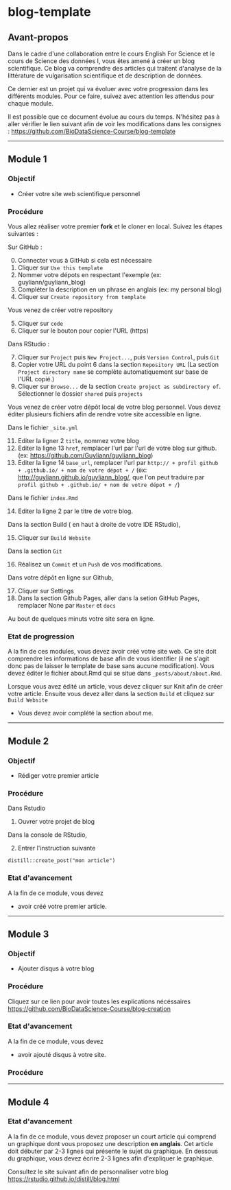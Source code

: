 # blog-template

## Avant-propos

Dans le cadre d'une collaboration entre le cours English For Science et le cours  de Science des données I, vous êtes amené à créer un blog scientifique. Ce blog va comprendre des articles qui traitent d'analyse de la littérature de vulgarisation scientifique et de description de données.

Ce dernier est un projet qui va évoluer avec votre progression dans les différents modules. Pour ce faire, suivez avec attention les attendus pour chaque module.

Il est possible que ce document évolue au cours du temps. N'hésitez pas à aller vérifier le lien suivant afin de voir les modifications dans les consignes : https://github.com/BioDataScience-Course/blog-template

----

## Module 1

### Objectif

- Créer votre site web scientifique personnel

### Procédure

Vous allez réaliser votre premier **fork** et le cloner en local. Suivez les étapes suivantes :

Sur GitHub :

0. Connecter vous à GitHub si cela est nécessaire
1. Cliquer sur `Use this template`
2. Nommer votre dépots en respectant l'exemple (ex: guyliann/guyliann_blog)
3. Compléter la description en un phrase en anglais (ex:  my personal blog)
4. Cliquer sur `Create repository from template`

Vous venez de créer votre repository

5. Cliquer sur `code`
6. Cliquer sur le bouton pour copier l'URL (https)

Dans RStudio :

7. Cliquer sur `Project` puis `New Project...`, puis `Version Control`, puis `Git`
8. Copier votre URL du point 6 dans la section `Repository URL` (La section `Project directory name` se complète automatiquement sur base de l'URL copié.)
9. Cliquer sur `Browse...` de la section `Create project as subdirectory of`. Sélectionner le dossier `shared` puis `projects`

Vous venez de créer votre dépôt local de votre blog personnel. Vous devez éditer plusieurs fichiers afin de rendre votre site accessible en ligne.

Dans le fichier `_site.yml`

11. Editer la ligner 2 `title`, nommez votre blog
12. Editer la ligne 13 `href`, remplacer l'url par l'url de votre blog sur github. (ex: https://github.com/Guyliann/guyliann_blog)
13. Editer la ligne 14 `base_url`, remplacer l'url par `http:// + profil github + .github.io/ + nom de votre dépot + /` (ex: http://guyliann.github.io/guyliann_blog/, que l'on peut traduire par `profil github + .github.io/ + nom de votre dépot + /`)

Dans le fichier `index.Rmd`

14. Editer la ligne 2 par le titre de votre blog.

Dans la section Build ( en haut à droite de votre IDE RStudio),

15. Cliquer sur `Build Website`

Dans la section `Git`

16. Réalisez un `Commit` et un `Push` de vos modifications.

Dans votre dépôt en ligne sur Github, 

17. Cliquer sur Settings 
18. Dans la section Github Pages, aller dans la setion GitHub Pages, remplacer None par `Master` et `docs`

Au bout de quelques minuts votre site sera en ligne.

### Etat de progression

A la fin de ces modules, vous devez avoir créé votre site web. Ce site doit comprendre les informations de base afin de vous identifier (il ne s'agit donc pas de laisser le template de base sans aucune modification). Vous devez éditer le fichier about.Rmd qui se situe dans `_posts/about/about.Rmd`.

Lorsque vous avez édité un article, vous devez cliquer sur Knit afin de créer votre article. Ensuite vous devez aller dans la section `Build` et cliquez sur `Build Website`

- Vous devez avoir complété la section about me.

-----

## Module 2

### Objectif

- Rédiger votre premier article

### Procédure

Dans Rstudio

1. Ouvrer votre projet de blog

Dans la console de RStudio,

2. Entrer l'instruction suivante 

```
distill::create_post("mon article")
```

### Etat d'avancement 

A la fin de ce module, vous devez 

- avoir créé votre premier article. 

-----

## Module 3

### Objectif

- Ajouter disqus à votre blog

### Procédure

Cliquez sur ce lien pour avoir toutes les explications nécéssaires <https://github.com/BioDataScience-Course/blog-creation>

### Etat d'avancement 

A la fin de ce module, vous devez 

- avoir ajouté disqus à votre site. 

### Procédure
-----

## Module 4

### Etat d'avancement 

A la fin de ce module, vous devez proposer un court article qui comprend un graphique dont vous proposez une description **en anglais**. Cet article doit débuter par 2-3 lignes qui présente le sujet du graphique. En dessous du graphique, vous devez écrire 2-3 lignes afin d'expliquer le graphique.


Consultez le site suivant afin de personnaliser votre blog <https://rstudio.github.io/distill/blog.html>

